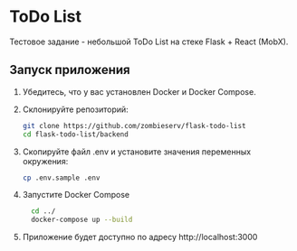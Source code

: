 # ToDo List

Тестовое задание - небольшой ToDo List на стеке Flask + React (MobX).


## Запуск приложения

1. Убедитесь, что у вас установлен Docker и Docker Compose.

2. Склонируйте репозиторий:
   ```bash
   git clone https://github.com/zombieserv/flask-todo-list
   cd flask-todo-list/backend
   
3. Скопируйте файл .env и установите значения переменных окружения:
    ```bash
   cp .env.sample .env

4. Запустите Docker Compose
     ```bash
       cd ../
       docker-compose up --build

5. Приложение будет доступно по адресу http://localhost:3000